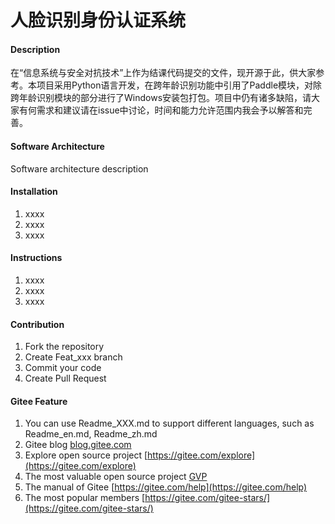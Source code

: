 # 人脸识别身份认证系统

#### Description
在“信息系统与安全对抗技术”上作为结课代码提交的文件，现开源于此，供大家参考。本项目采用Python语言开发，在跨年龄识别功能中引用了Paddle模块，对除跨年龄识别模块的部分进行了Windows安装包打包。项目中仍有诸多缺陷，请大家有何需求和建议请在issue中讨论，时间和能力允许范围内我会予以解答和完善。

#### Software Architecture
Software architecture description

#### Installation

1.  xxxx
2.  xxxx
3.  xxxx

#### Instructions

1.  xxxx
2.  xxxx
3.  xxxx

#### Contribution

1.  Fork the repository
2.  Create Feat_xxx branch
3.  Commit your code
4.  Create Pull Request


#### Gitee Feature

1.  You can use Readme\_XXX.md to support different languages, such as Readme\_en.md, Readme\_zh.md
2.  Gitee blog [blog.gitee.com](https://blog.gitee.com)
3.  Explore open source project [https://gitee.com/explore](https://gitee.com/explore)
4.  The most valuable open source project [GVP](https://gitee.com/gvp)
5.  The manual of Gitee [https://gitee.com/help](https://gitee.com/help)
6.  The most popular members  [https://gitee.com/gitee-stars/](https://gitee.com/gitee-stars/)
